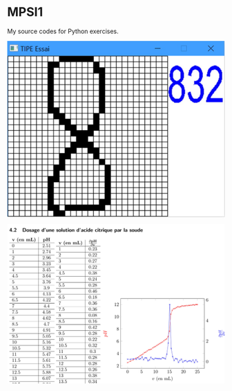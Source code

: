 # MPSI1

My source codes for Python exercises.

![alt text](https://raw.githubusercontent.com/Benjamin-Loison/MPSI1/master/TIPE/Prediction%20TIPE/example.jpg)

![alt text](https://raw.githubusercontent.com/Benjamin-Loison/MPSI1/master/PCThumbnail.jpg)
